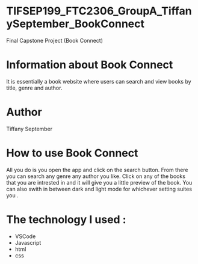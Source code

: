 # TIFSEP199_FTC2306_GroupA_TiffanySeptember_BookConnect
 Final Capstone Project (Book Connect)
 # Information about Book Connect 
 It is essentially a book website where users can search and view books by title, genre and author.
 # Author
 Tiffany September
 # How to use Book Connect 
 All you do is you open the app and click on the search button.
 From there you can search any genre any author you like.
 Click on any of the books that you are intrested in and it will give you a little preview of the book.
 You can also swith in between dark and light mode for whichever setting suites you .
 # The technology I used :
 * VSCode
 * Javascript
 * html
 * css
